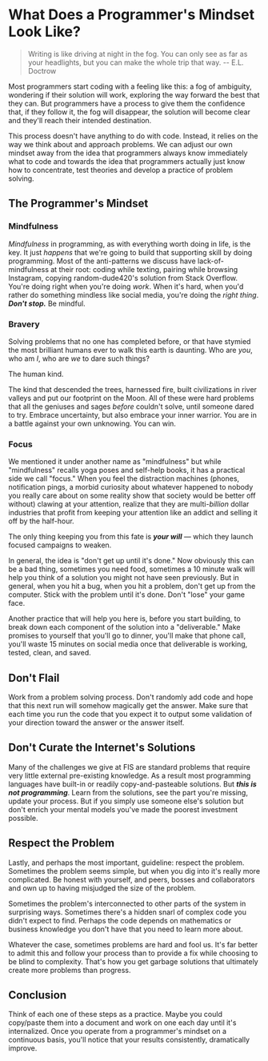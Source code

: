 # What Does a Programmer's Mindset Look Like?

> Writing is like driving at night in the fog. You can only see as far as your
> headlights, but you can make the whole trip that way. -- E.L. Doctrow

Most programmers start coding with a feeling like this: a fog of ambiguity,
wondering if their solution will work, exploring the way forward the best that
they can. But programmers have a process to give them the confidence that, if
they follow it, the fog will disappear, the solution will become clear and
they'll reach their intended destination.

This process doesn't have anything to do with code. Instead, it relies on the
way we think about and approach problems. We can adjust our own mindset away
from the idea that programmers always know immediately what to code and towards
the idea that programmers actually just know how to concentrate, test theories
and develop a practice of problem solving.

## The Programmer's Mindset

### Mindfulness

_Mindfulness_ in programming, as with everything worth doing in life, is the
key. It just _happens_ that we're going to build that supporting skill by doing
programming. Most of the anti-patterns we discuss have lack-of-mindfulness at
their root: coding while texting, pairing while browsing Instagram, copying
random-dude420's solution from Stack Overflow. You're doing right when you're
doing _work_. When it's hard, when you'd rather do something mindless like
social media, you're doing the _right thing_. ***Don't stop.*** Be mindful.

### Bravery

Solving problems that no one has completed before, or that have stymied the most
brilliant humans ever to walk this earth is daunting. Who are _you_, who am _I_,
who are _we_ to dare such things?

The human kind.

The kind that descended the trees, harnessed fire, built civilizations in river
valleys and put our footprint on the Moon. All of these were hard problems that
all the geniuses and sages _before_ couldn't solve, until someone dared to try.
Embrace uncertainty, but also embrace your inner warrior. You are in a battle
against your own unknowing. You can win.

### Focus

We mentioned it under another name as "mindfulness" but while "mindfulness"
recalls yoga poses and self-help books, it has a practical side we call
"focus." When you feel the distraction machines (phones, notification pings, a
morbid curiosity about whatever happened to nobody you really care about on
some reality show that society would be better off without) clawing at your
attention, realize that they are multi-_billion_ dollar industries that profit
from keeping your attention like an addict and selling it off by the half-hour.

The only thing keeping you from this fate is ***your will*** &mdash; which they
launch focused campaigns to weaken.

In general, the idea is "don't get up until it's done." Now obviously this can
be a bad thing, sometimes you need food, sometimes a 10 minute walk will help
you think of a solution you might not have seen previously. But in general,
when you hit a bug, when you hit a problem, don't get up from the computer.
Stick with the problem until it's done. Don't "lose" your game face.

Another practice that will help you here is, before you start building, to
break down each component of the solution into a "deliverable." Make promises
to yourself that you'll go to dinner, you'll make that phone call, you'll waste
15 minutes on social media once that deliverable is working, tested, clean, and
saved.

## Don't Flail

Work from a problem solving process. Don't randomly add code and hope that this
next run will somehow magically get the answer. Make sure that each time you
run the code that you expect it to output some validation of your direction
toward the answer or the answer itself.

## Don't Curate the Internet's Solutions

Many of the challenges we give at FIS are standard problems that require very
little external pre-existing knowledge. As a result most programming languages
have built-in or readily copy-and-pasteable solutions. But **_this is not
programming_**. Learn from the solutions, see the part you're missing, update
your process. But if you simply use someone else's solution but don't enrich
your mental models you've made the poorest investment possible.

## Respect the Problem

Lastly, and perhaps the most important, guideline: respect the problem.
Sometimes the problem seems simple, but when you dig into it's really more
complicated. Be honest with yourself, and peers, bosses and collaborators and
own up to having misjudged the size of the problem.

Sometimes the problem's interconnected to other parts of the system in
surprising ways. Sometimes there's a hidden snarl of complex code you
didn't expect to find. Perhaps the code depends on mathematics or business
knowledge you don't have that you need to learn more about.

Whatever the case, sometimes problems are hard and fool us. It's far
better to admit this and follow your process than to provide a fix while
choosing to be blind to complexity. That's how you get garbage solutions that
ultimately create more problems than progress.

## Conclusion

Think of each one of these steps as a practice. Maybe you could copy/paste them
into a document and work on one each day until it's internalized. Once you
operate from a programmer's mindset on a continuous basis, you'll notice that
your results consistently, dramatically improve.
